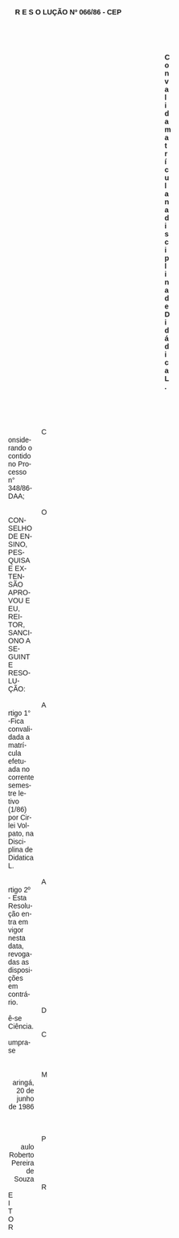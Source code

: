 <body lang=PT-BR style='tab-interval:36.0pt'>

<div class=Section1>

<p class=MsoNormal align=center style='text-align:center'><b style='mso-bidi-font-weight:
normal'><span style='font-family:Arial;mso-no-proof:yes'>R E S O LUÇÃO Nº 066/86
- CEP<o:p></o:p></span></b></p>

<p class=MsoNormal><b style='mso-bidi-font-weight:normal'><span
style='font-family:Arial;mso-no-proof:yes'><o:p>&nbsp;</o:p></span></b></p>

<p class=MsoNormal><b style='mso-bidi-font-weight:normal'><span
style='font-family:Arial;mso-no-proof:yes'><o:p>&nbsp;</o:p></span></b></p>

<p class=MsoNormal style='margin-top:0cm;margin-right:240.15pt;margin-bottom:
0cm;margin-left:333.15pt;margin-bottom:.0001pt'><b style='mso-bidi-font-weight:
normal'><span style='font-family:Arial;mso-no-proof:yes'>Convalida matrícula na
disciplina de Didádica L.<o:p></o:p></span></b></p>

<p class=MsoNormal><span style='font-family:Arial;mso-no-proof:yes'><o:p>&nbsp;</o:p></span></p>

<p class=MsoNormal><span style='font-family:Arial;mso-no-proof:yes'><o:p>&nbsp;</o:p></span></p>

<p class=MsoNormal style='margin-top:0cm;margin-right:240.15pt;margin-bottom:
0cm;margin-left:99.25pt;margin-bottom:.0001pt;text-indent:49.6pt'><span
style='font-family:Arial;mso-no-proof:yes'>Considerando o contido no Processo
n° 348/86-DAA;<o:p></o:p></span></p>

<p class=MsoNormal style='margin-top:0cm;margin-right:240.15pt;margin-bottom:
0cm;margin-left:99.25pt;margin-bottom:.0001pt;text-indent:49.6pt'><span
style='font-family:Arial;mso-no-proof:yes'><o:p>&nbsp;</o:p></span></p>

<p class=MsoNormal style='margin-top:0cm;margin-right:240.15pt;margin-bottom:
0cm;margin-left:99.25pt;margin-bottom:.0001pt;text-indent:49.6pt'><span
style='font-family:Arial;mso-no-proof:yes'>O CONSELHO DE ENSINO, PESQUISA E
EXTENSÃO APROVOU E EU, REITOR, SANCIONO A SEGUINTE RESOLUÇÃO:<o:p></o:p></span></p>

<p class=MsoNormal style='margin-top:0cm;margin-right:240.15pt;margin-bottom:
0cm;margin-left:99.25pt;margin-bottom:.0001pt;text-indent:49.6pt'><span
style='font-family:Arial;mso-no-proof:yes'><o:p>&nbsp;</o:p></span></p>

<p class=MsoNormal style='margin-top:0cm;margin-right:240.15pt;margin-bottom:
0cm;margin-left:99.25pt;margin-bottom:.0001pt;text-indent:49.6pt'><span
style='font-family:Arial;mso-no-proof:yes'>Artigo 1° -Fica convalidada a matrícula
efetuada no corrente semestre letivo (1/86) por Cirlei Volpato, na Disciplina
de Didatica L.<o:p></o:p></span></p>

<p class=MsoNormal style='margin-top:0cm;margin-right:240.15pt;margin-bottom:
0cm;margin-left:99.25pt;margin-bottom:.0001pt;text-indent:49.6pt'><span
style='font-family:Arial;mso-no-proof:yes'><o:p>&nbsp;</o:p></span></p>

<p class=MsoNormal style='margin-top:0cm;margin-right:240.15pt;margin-bottom:
0cm;margin-left:99.25pt;margin-bottom:.0001pt;text-indent:49.6pt'><span
style='font-family:Arial;mso-no-proof:yes'>Artigo 2º - Esta Resolução entra em
vigor nesta data, revogadas as disposições em contrário.<o:p></o:p></span></p>

<p class=MsoNormal style='margin-top:0cm;margin-right:240.15pt;margin-bottom:
0cm;margin-left:99.25pt;margin-bottom:.0001pt;text-indent:49.6pt'><span
style='font-family:Arial;mso-no-proof:yes'>Dê-se Ciência.<o:p></o:p></span></p>

<p class=MsoNormal style='margin-top:0cm;margin-right:240.15pt;margin-bottom:
0cm;margin-left:99.25pt;margin-bottom:.0001pt;text-indent:49.6pt'><span
style='font-family:Arial;mso-no-proof:yes'>Cumpra-se<o:p></o:p></span></p>

<p class=MsoNormal style='margin-top:0cm;margin-right:240.15pt;margin-bottom:
0cm;margin-left:99.25pt;margin-bottom:.0001pt;text-indent:49.6pt'><span
style='font-family:Arial;mso-no-proof:yes'><o:p>&nbsp;</o:p></span></p>

<p class=MsoNormal style='margin-top:0cm;margin-right:240.15pt;margin-bottom:
0cm;margin-left:99.25pt;margin-bottom:.0001pt;text-indent:49.6pt'><span
style='font-family:Arial;mso-no-proof:yes'><o:p>&nbsp;</o:p></span></p>

<p class=MsoNormal align=right style='margin-top:0cm;margin-right:240.15pt;
margin-bottom:0cm;margin-left:99.25pt;margin-bottom:.0001pt;text-align:right;
text-indent:49.6pt'><span style='font-family:Arial;mso-no-proof:yes'>Maringá, 20
de junho de 1986<o:p></o:p></span></p>

<p class=MsoNormal align=right style='margin-top:0cm;margin-right:240.15pt;
margin-bottom:0cm;margin-left:99.25pt;margin-bottom:.0001pt;text-align:right;
text-indent:49.6pt'><span style='font-family:Arial;mso-no-proof:yes'><o:p>&nbsp;</o:p></span></p>

<p class=MsoNormal align=right style='margin-top:0cm;margin-right:240.15pt;
margin-bottom:0cm;margin-left:99.25pt;margin-bottom:.0001pt;text-align:right;
text-indent:49.6pt'><span style='font-family:Arial;mso-no-proof:yes'><o:p>&nbsp;</o:p></span></p>

<p class=MsoNormal align=right style='margin-top:0cm;margin-right:240.15pt;
margin-bottom:0cm;margin-left:99.25pt;margin-bottom:.0001pt;text-align:right;
text-indent:49.6pt'><span style='font-family:Arial;mso-no-proof:yes'><o:p>&nbsp;</o:p></span></p>

<p class=MsoNormal align=right style='margin-top:0cm;margin-right:240.15pt;
margin-bottom:0cm;margin-left:99.25pt;margin-bottom:.0001pt;text-align:right;
text-indent:49.6pt'><span style='font-family:Arial;mso-no-proof:yes'>Paulo
Roberto Pereira de Souza<o:p></o:p></span></p>

<p class=MsoNormal align=right style='margin-top:0cm;margin-right:296.85pt;
margin-bottom:0cm;margin-left:99.25pt;margin-bottom:.0001pt;text-align:right;
text-indent:49.6pt'><span style='font-family:Arial;mso-no-proof:yes'>REITOR<o:p></o:p></span></p>

<p class=MsoNormal style='margin-left:99.25pt;text-indent:49.6pt'><span
style='font-size:12.0pt;mso-bidi-font-size:10.0pt;mso-no-proof:yes'><o:p>&nbsp;</o:p></span></p>

</div>

</body>
